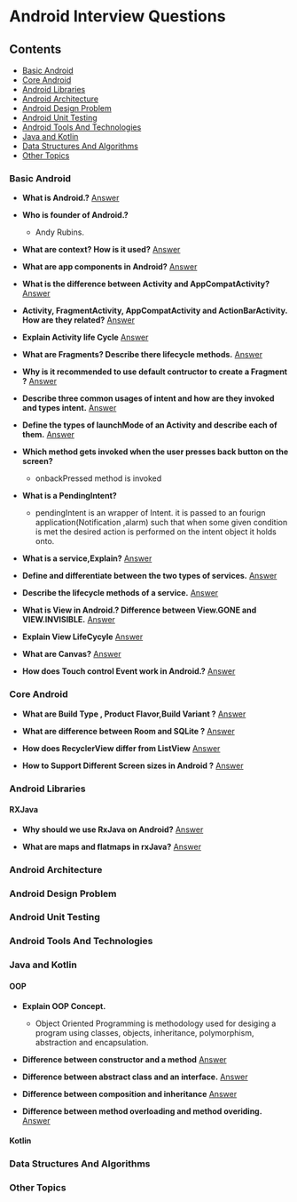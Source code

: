 # Android Interview Questions

## Contents
* [Basic Android](#basic-android)
* [Core Android](#core-android)
* [Android Libraries](#android-libraries)
* [Android Architecture](#android-architecture)
* [Android Design Problem](#android-design-problem)
* [Android Unit Testing](#android-unit-testing)
* [Android Tools And Technologies](#android-tools-and-technologies)
* [Java and Kotlin](#java-and-kotlin)
* [Data Structures And Algorithms](#data-structures-and-algorithms)
* [Other Topics](#other-topics)

### Basic Android

* **What is Android.?** [Answer](https://github.com/Manohar2710/android-cheat-sheet/blob/master/Basic%20Android/What_is_Android.md)
	

* **Who is founder of Android.?**

	- Andy Rubins.

* **What are context? How is it used?** [Answer](https://github.com/Manohar2710/android-cheat-sheet/blob/master/Basic%20Android/What_is_Context.md)


* **What are app components in Android?** [Answer](https://github.com/Manohar2710/android-cheat-sheet/blob/master/Basic%20Android/app_components.md)


* **What is the difference between Activity and AppCompatActivity?** [Answer](https://github.com/Manohar2710/android-cheat-sheet/blob/master/Basic%20Android/difference_between_Activity_and_AppCompatActivity.md)  


* **Activity, FragmentActivity, AppCompatActivity and ActionBarActivity. How are they related?** [Answer](https://github.com/Manohar2710/android-cheat-sheet/blob/master/Basic%20Android/How_are_they_related.md)  


* **Explain Activity life Cycle** [Answer](https://github.com/Manohar2710/android-cheat-sheet/blob/master/Basic%20Android/Explain_Activity_life_Cycle.md)


* **What are Fragments? Describe there lifecycle methods.** [Answer](https://github.com/Manohar2710/android-cheat-sheet/blob/master/Basic%20Android/What_are_Fragments.md)


* **Why is it recommended to use default contructor to create a Fragment ?** [Answer](https://github.com/Manohar2710/android-cheat-sheet/blob/master/Basic%20Android/Why_Default_Constructor.md)


* **Describe three common usages of intent and how are they invoked and types intent.** [Answer](https://github.com/Manohar2710/android-cheat-sheet/blob/master/Basic%20Android/common_usages_of_intent.md)  


* **Define the types of launchMode of an Activity and describe each of them.** [Answer](https://github.com/Manohar2710/android-cheat-sheet/blob/master/Basic%20Android/types_of_launchModes.md)   


* **Which method gets invoked when the user presses back button on the screen?**  
	- onbackPressed method is invoked   


* **What is a PendingIntent?**  
	- pendingIntent is an wrapper of Intent. it is passed to an fourign application(Notification ,alarm) such that when some given condition is met the desired action is performed on the intent object it holds onto.  


* **What is a service,Explain?** [Answer](https://github.com/Manohar2710/android-cheat-sheet/blob/master/Basic%20Android/What_is_a_service.md) 


* **Define and differentiate between the two types of services.** [Answer](https://github.com/Manohar2710/android-cheat-sheet/blob/master/Basic%20Android/two_types_of_services.md)  


* **Describe the lifecycle methods of a service.** [Answer](https://github.com/Manohar2710/android-cheat-sheet/blob/master/Basic%20Android/lifecycle_methods_of_a_service.md)   


* **What is View in Android.? Difference between View.GONE and VIEW.INVISIBLE.** [Answer](https://github.com/Manohar2710/android-cheat-sheet/blob/master/Basic%20Android/View_in_Android.md)


* **Explain View LifeCycyle** [Answer](https://github.com/Manohar2710/android-cheat-sheet/blob/master/Core%20Android/View_LifeCycyle.md) 


* **What are Canvas?** [Answer](https://github.com/Manohar2710/android-cheat-sheet/blob/master/Core%20Android/what_are_canvas.md) 


* **How does Touch control Event work in Android.?** [Answer](https://github.com/Manohar2710/android-cheat-sheet/blob/master/Core%20Android/what_are_touch_control_event.md)


### Core Android

* **What are Build Type , Product Flavor,Build Variant ?** [Answer](https://github.com/Manohar2710/android-cheat-sheet/blob/master/Core%20Android/Build_Type_Product_Flavor_Build_Variant.md)    


* **What are difference between Room and SQLite ?** [Answer](https://github.com/Manohar2710/android-cheat-sheet/blob/master/Core%20Android/Room_and_SQLite.md) 


* **How does RecyclerView differ from ListView** [Answer](https://github.com/Manohar2710/android-cheat-sheet/blob/master/Core%20Android/RecyclerView_differ_from_ListView.md)  


* **How to Support Different Screen sizes in Android ?** [Answer](https://github.com/Manohar2710/android-cheat-sheet/blob/master/Core%20Android/Different_Screen_sizes.md) 

		

    
### Android Libraries

#### RXJava

* **Why should we use RxJava on Android?** [Answer](https://github.com/Manohar2710/android-cheat-sheet/blob/master/Android%20Libraries/RxJava_on_Android.md) 


* **What are maps and flatmaps in rxJava?** [Answer](https://github.com/Manohar2710/android-cheat-sheet/blob/master/Android%20Libraries/maps_and_flatmaps_in_rxJava.md) 


### Android Architecture

### Android Design Problem  

### Android Unit Testing  

### Android Tools And Technologies  

### Java and Kotlin
#### OOP
* **Explain OOP Concept.** 
	- Object Oriented Programming is methodology used for desiging a program using classes, objects, inheritance, polymorphism, abstraction and encapsulation.

* **Difference between constructor and a method** [Answer](https://github.com/Manohar2710/android-cheat-sheet/blob/master/Java%20Kotlin/diff_const_and_method.md) 

* **Difference between abstract class and an interface.** [Answer](https://github.com/Manohar2710/android-cheat-sheet/blob/master/Java%20Kotlin/diff_abstract_interface.md)

* **Difference between composition and inheritance** [Answer](https://github.com/Manohar2710/android-cheat-sheet/blob/master/Java%20Kotlin/diff_composition_inheritance.md)

* **Difference between method overloading and method overiding.** [Answer](https://github.com/Manohar2710/android-cheat-sheet/blob/master/Java%20Kotlin/diff_method_overriding_overloading.md)
#### Kotlin


### Data Structures And Algorithms

### Other Topics